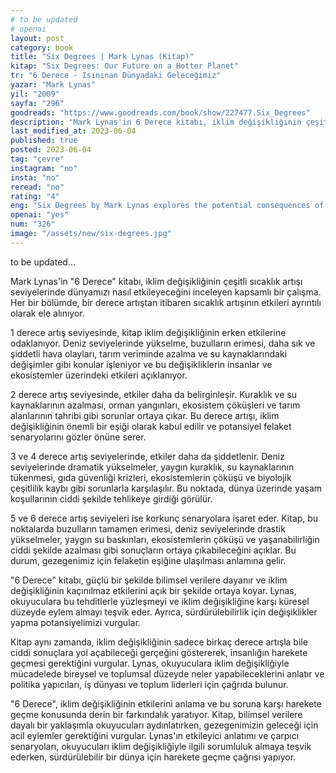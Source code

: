 ```yaml
---
# to be updated
# openai
layout: post
category: book
title: "Six Degrees | Mark Lynas (Kitap)"
kitap: "Six Degrees: Our Future on a Hotter Planet"
tr: "6 Derece - Isınınan Dünyadaki Geleceğimiz"
yazar: "Mark Lynas"
yil: "2009"
sayfa: "296"
goodreads: "https://www.goodreads.com/book/show/227477.Six_Degrees"
description: "Mark Lynas'in 6 Derece kitabı, iklim değişikliğinin çeşitli sıcaklık artışı seviyelerinde dünyamızı nasıl etkileyeceğini inceleyen kapsamlı bir çalışmadır."
last_modified_at: 2023-06-04
published: true
posted: 2023-06-04
tag: "çevre"
instagram: "no"
insta: "no"
reread: "no"
rating: "4"
eng: "Six Degrees by Mark Lynas explores the potential consequences of climate change at different temperature increase levels. From rising sea levels to ecosystem collapse, the book presents a compelling case for urgent action to address the climate crisis. Lynas emphasizes the need for collective efforts to mitigate the devastating effects of global warming."
openai: "yes"
num: "326"
image: "/assets/new/six-degrees.jpg"
---
```


to be updated...

Mark Lynas'in "6 Derece" kitabı, iklim değişikliğinin çeşitli sıcaklık artışı seviyelerinde dünyamızı nasıl etkileyeceğini inceleyen kapsamlı bir çalışma. Her bir bölümde, bir derece artıştan itibaren sıcaklık artışının etkileri ayrıntılı olarak ele alınıyor.

1 derece artış seviyesinde, kitap iklim değişikliğinin erken etkilerine odaklanıyor. Deniz seviyelerinde yükselme, buzulların erimesi, daha sık ve şiddetli hava olayları, tarım veriminde azalma ve su kaynaklarındaki değişimler gibi konular işleniyor ve bu değişikliklerin insanlar ve ekosistemler üzerindeki etkileri açıklanıyor.

2 derece artış seviyesinde, etkiler daha da belirginleşir. Kuraklık ve su kaynaklarının azalması, orman yangınları, ekosistem çöküşleri ve tarım alanlarının tahribi gibi sorunlar ortaya çıkar. Bu derece artışı, iklim değişikliğinin önemli bir eşiği olarak kabul edilir ve potansiyel felaket senaryolarını gözler önüne serer.

3 ve 4 derece artış seviyelerinde, etkiler daha da şiddetlenir. Deniz seviyelerinde dramatik yükselmeler, yaygın kuraklık, su kaynaklarının tükenmesi, gıda güvenliği krizleri, ekosistemlerin çöküşü ve biyolojik çeşitlilik kaybı gibi sorunlarla karşılaşılır. Bu noktada, dünya üzerinde yaşam koşullarının ciddi şekilde tehlikeye girdiği görülür.

5 ve 6 derece artış seviyeleri ise korkunç senaryolara işaret eder. Kitap, bu noktalarda buzulların tamamen erimesi, deniz seviyelerinde drastik yükselmeler, yaygın su baskınları, ekosistemlerin çöküşü ve yaşanabilirliğin ciddi şekilde azalması gibi sonuçların ortaya çıkabileceğini açıklar. Bu durum, gezegenimiz için felaketin eşiğine ulaşılması anlamına gelir.

"6 Derece" kitabı, güçlü bir şekilde bilimsel verilere dayanır ve iklim değişikliğinin kaçınılmaz etkilerini açık bir şekilde ortaya koyar. Lynas, okuyuculara bu tehditlerle yüzleşmeyi ve iklim değişikliğine karşı küresel düzeyde eylem almayı teşvik eder. Ayrıca, sürdürülebilirlik için değişiklikler yapma potansiyelimizi vurgular.

Kitap aynı zamanda, iklim değişikliğinin sadece birkaç derece artışla bile ciddi sonuçlara yol açabileceği gerçeğini göstererek, insanlığın harekete geçmesi gerektiğini vurgular. Lynas, okuyuculara iklim değişikliğiyle mücadelede bireysel ve toplumsal düzeyde neler yapabileceklerini anlatır ve politika yapıcıları, iş dünyası ve toplum liderleri için çağrıda bulunur.

"6 Derece", iklim değişikliğinin etkilerini anlama ve bu soruna karşı harekete geçme konusunda derin bir farkındalık yaratıyor. Kitap, bilimsel verilere dayalı bir yaklaşımla okuyucuları aydınlatırken, gezegenimizin geleceği için acil eylemler gerektiğini vurgular. Lynas'ın etkileyici anlatımı ve çarpıcı senaryoları, okuyucuları iklim değişikliğiyle ilgili sorumluluk almaya teşvik ederken, sürdürülebilir bir dünya için harekete geçme çağrısı yapıyor.
